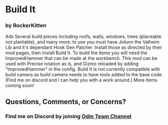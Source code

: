 ﻿# Build It

### by RockerKitten

Ads Several build pieces including roofs, walls, windows, trees (placeable not plantable), and many more.
to use you must have Jotunn the Valheim Lib and it's dependant Hook Gen Patcher. Install those as directed by their mod pages, then install Build It.
To build the items you will need the ImprovedHammer that can be made at the workbench.
This mod can be used with Precise rotation as is, and Gizmo reloaded by adding "ImprovedHammer" in the config.
Build It is not currently compatible with build camera as build camera needs to have tools added to the base code. (Find me on discord and I can help you with a work around.)
More items coming soon!

## Questions, Comments, or Concerns?
### Find me on Discord by joining [Odin Team Channel](https://discord.gg/hfgmEc2hXt)